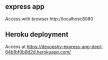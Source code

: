 ## express app

Access with browser http://localhost:8080



## Heroku deployment

Access at https://devopshy-express-app-depl-64b1bf0b8d2d.herokuapp.com/
